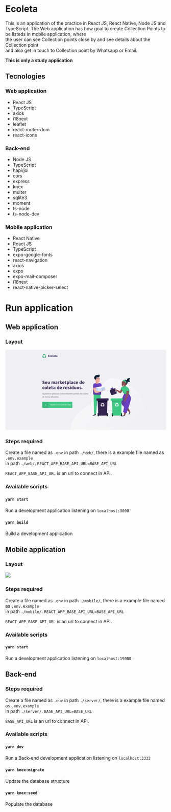 # Ecoleta  
This is an application of the practice in React JS, React Native, Node JS and TypeScript.
The Web application has how goal to create Collection Points to be listeds in mobile application, where  
the user can see Collection points close by and see details about the Collection point  
and also get in touch to Collection point by Whatsapp or Email.

**This is only a study application**
  
## Tecnologies  
### Web application  
* React JS  
* TypeScript  
* axios  
* i18next  
* leaflet  
* react-router-dom  
* react-icons  

### Back-end  
* Node JS  
* TypeScript  
* hapi/joi  
* cors  
* express  
* knex  
* multer  
* sqlite3  
* moment  
* ts-node  
* ts-node-dev  
  
### Mobile application  
* React Native
* React JS  
* TypeScript  
* expo-google-fonts  
* react-navigation  
* axios  
* expo  
* expo-mail-composer  
* i18next  
* react-native-picker-select  
  
# Run application  
  
## Web application  
### Layout  
![Web](/layout/home_i18n_br_desktop.png)  
  
### Steps required  
Create a file named as `.env` in path `./web/`, there is a example file named as `.env.example`  
in path `./web/`.
```REACT_APP_BASE_API_URL=BASE_API_URL```  
  
`REACT_APP_BASE_API_URL` is an url to connect in API.  
  
### Available scripts  
#### `yarn start`  
Run a development application listening on `localhost:3000`  
  
#### `yarn build`  
Build a development application  
  
## Mobile application  
### Layout  
<img src="/layout/home_app.png" width="300x">  
  
### Steps required  
Create a file named as `.env` in path `./mobile/`, there is a example file named as `.env.example`  
in path `./mobile/`.
```REACT_APP_BASE_API_URL=BASE_API_URL```  
  
`REACT_APP_BASE_API_URL` is an url to connect in API.  
  
### Available scripts  
#### `yarn start`  
Run a development application listening on `localhost:19000`  
  
## Back-end
### Steps required  
Create a file named as `.env` in path `./server/`, there is a example file named as `.env.example`  
in path `./server/`.
```BASE_API_URL=BASE_URL```  
  
`BASE_API_URL` is an url to connect in API.

### Available scripts  
#### `yarn dev`  
Run a Back-end development application listening on `localhost:3333`  
  
#### `yarn knex:migrate`  
Update the database structure  
  
#### `yarn knex:seed`  
Populate the database  

